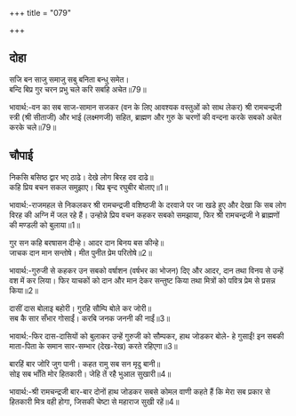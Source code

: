 +++
title = "079"

+++
## दोहा
सजि बन साजु समाजु सबु बनिता बन्धु समेत।  
बन्दि बिप्र गुर चरन प्रभु चले करि सबहि अचेत॥79॥  

भावार्थ:-वन का सब साज-सामान सजकर (वन के लिए आवश्यक वस्तुओं को साथ लेकर) श्री रामचन्द्रजी स्त्री (श्री सीताजी) और भाई (लक्ष्मणजी) सहित, ब्राह्मण और गुरु के चरणों की वन्दना करके सबको अचेत करके चले॥79॥  




## चौपाई
निकसि बसिष्ठ द्वार भए ठाढे। देखे लोग बिरह दव दाढे॥  
कहि प्रिय बचन सकल समुझाए। बिप्र बृन्द रघुबीर बोलाए॥1॥  

भावार्थ:-राजमहल से निकलकर श्री रामचन्द्रजी वशिष्ठजी के दरवाजे पर जा खडे हुए और देखा कि सब लोग विरह की अग्नि में जल रहे हैं। उन्होन्ने प्रिय वचन कहकर सबको समझाया, फिर श्री रामचन्द्रजी ने ब्राह्मणों की मण्डली को बुलाया॥1॥  

गुर सन कहि बरषासन दीन्हे। आदर दान बिनय बस कीन्हे॥  
जाचक दान मान सन्तोषे। मीत पुनीत प्रेम परितोषे॥2॥  

भावार्थ:-गुरुजी से कहकर उन सबको वर्षाशन (वर्षभर का भोजन) दिए और आदर, दान तथा विनय से उन्हें वश में कर लिया। फिर याचकों को दान और मान देकर सन्तुष्ट किया तथा मित्रों को पवित्र प्रेम से प्रसन्न किया॥2॥  

दासीं दास बोलाइ बहोरी। गुरहि सौम्पि बोले कर जोरी॥  
सब कै सार सँभार गोसाईं। करबि जनक जननी की नाईं॥3॥  

भावार्थ:-फिर दास-दासियों को बुलाकर उन्हें गुरुजी को सौम्पकर, हाथ जोडकर बोले- हे गुसाईं! इन सबकी माता-पिता के समान सार-सम्भार (देख-रेख) करते रहिएगा॥3॥  

बारहिं बार जोरि जुग पानी। कहत रामु सब सन मृदु बानी॥  
सोइ सब भाँति मोर हितकारी। जेहि तें रहै भुआल सुखारी॥4॥  

भावार्थ:-श्री रामचन्द्रजी बार-बार दोनों हाथ जोडकर सबसे कोमल वाणी कहते हैं कि मेरा सब प्रकार से हितकारी मित्र वही होगा, जिसकी चेष्टा से महाराज सुखी रहें॥4॥  

